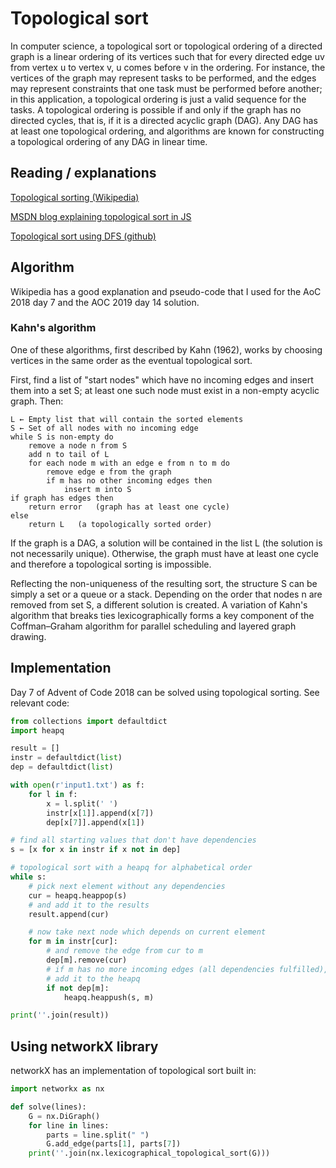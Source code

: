 # Topological sort

In computer science, a topological sort or topological ordering of a directed graph is a linear ordering of its vertices such that for every directed edge uv from vertex u to vertex v, u comes before v in the ordering. For instance, the vertices of the graph may represent tasks to be performed, and the edges may represent constraints that one task must be performed before another; in this application, a topological ordering is just a valid sequence for the tasks. A topological ordering is possible if and only if the graph has no directed cycles, that is, if it is a directed acyclic graph (DAG). Any DAG has at least one topological ordering, and algorithms are known for constructing a topological ordering of any DAG in linear time.

## Reading / explanations

[Topological sorting (Wikipedia)](https://en.m.wikipedia.org/wiki/Topological_sorting)

[MSDN blog explaining topological sort in JS](https://blogs.msdn.microsoft.com/ericlippert/2004/03/16/im-putting-on-my-top-hat-tying-up-my-white-tie-brushing-out-my-tails-in-that-order/)

[Topological sort using DFS (github)](https://gist.github.com/kachayev/5910538)

## Algorithm

Wikipedia has a good explanation and pseudo-code that I used for the AoC 2018 day 7 and the AOC 2019 day 14 solution.

### Kahn's algorithm	

One of these algorithms, first described by Kahn (1962), works by choosing vertices in the same order as the eventual topological sort.

First, find a list of "start nodes" which have no incoming edges and insert them into a set S; at least one such node must exist in a non-empty acyclic graph. Then:

```
L ← Empty list that will contain the sorted elements
S ← Set of all nodes with no incoming edge
while S is non-empty do
    remove a node n from S
    add n to tail of L
    for each node m with an edge e from n to m do
        remove edge e from the graph
        if m has no other incoming edges then
            insert m into S
if graph has edges then
    return error   (graph has at least one cycle)
else 
    return L   (a topologically sorted order)
```

If the graph is a DAG, a solution will be contained in the list L (the solution is not necessarily unique). Otherwise, the graph must have at least one cycle and therefore a topological sorting is impossible.

Reflecting the non-uniqueness of the resulting sort, the structure S can be simply a set or a queue or a stack. Depending on the order that nodes n are removed from set S, a different solution is created. A variation of Kahn's algorithm that breaks ties lexicographically forms a key component of the Coffman–Graham algorithm for parallel scheduling and layered graph drawing.

## Implementation

Day 7 of Advent of Code 2018 can be solved using topological sorting. See relevant code:

```python
from collections import defaultdict
import heapq

result = []
instr = defaultdict(list)
dep = defaultdict(list)

with open(r'input1.txt') as f:
    for l in f:
        x = l.split(' ')
        instr[x[1]].append(x[7])
        dep[x[7]].append(x[1])

# find all starting values that don't have dependencies
s = [x for x in instr if x not in dep]

# topological sort with a heapq for alphabetical order
while s:
    # pick next element without any dependencies
    cur = heapq.heappop(s)
    # and add it to the results
    result.append(cur)

    # now take next node which depends on current element
    for m in instr[cur]:
        # and remove the edge from cur to m
        dep[m].remove(cur)
        # if m has no more incoming edges (all dependencies fulfilled),
        # add it to the heapq
        if not dep[m]:
            heapq.heappush(s, m)

print(''.join(result))
```

## Using networkX library

networkX has an implementation of topological sort built in:

```python
import networkx as nx

def solve(lines):
    G = nx.DiGraph()
    for line in lines:
        parts = line.split(" ")
        G.add_edge(parts[1], parts[7])
    print(''.join(nx.lexicographical_topological_sort(G)))
```
